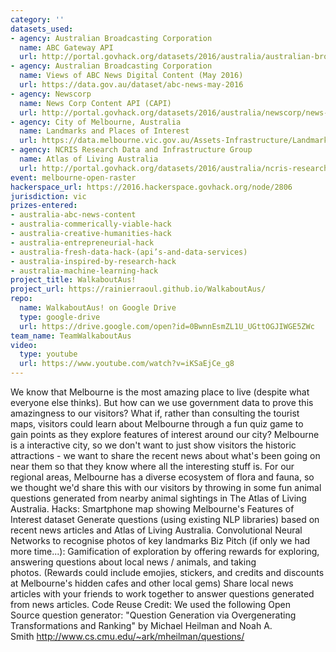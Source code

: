 ```yaml
---
category: ''
datasets_used:
- agency: Australian Broadcasting Corporation
  name: ABC Gateway API
  url: http://portal.govhack.org/datasets/2016/australia/australian-broadcasting-corporation/abc-gateway-api.html
- agency: Australian Broadcasting Corporation
  name: Views of ABC News Digital Content (May 2016)
  url: https://data.gov.au/dataset/abc-news-may-2016
- agency: Newscorp
  name: News Corp Content API (CAPI)
  url: http://portal.govhack.org/datasets/2016/australia/newscorp/news-corp-content-api-(capi)-sa.html
- agency: City of Melbourne, Australia
  name: Landmarks and Places of Interest
  url: https://data.melbourne.vic.gov.au/Assets-Infrastructure/Landmarks-and-Places-of-Interest/j5vt-ppat/about
- agency: NCRIS Research Data and Infrastructure Group
  name: Atlas of Living Australia
  url: http://portal.govhack.org/datasets/2016/australia/ncris-research-data-and-infrastructure-group/atlas-of-living-australia.html
event: melbourne-open-raster
hackerspace_url: https://2016.hackerspace.govhack.org/node/2806
jurisdiction: vic
prizes-entered:
- australia-abc-news-content
- australia-commerically-viable-hack
- australia-creative-humanities-hack
- australia-entrepreneurial-hack
- australia-fresh-data-hack-(api’s-and-data-services)
- australia-inspired-by-research-hack
- australia-machine-learning-hack
project_title: WalkaboutAus!
project_url: https://rainierraoul.github.io/WalkaboutAus/
repo:
  name: WalkaboutAus! on Google Drive
  type: google-drive
  url: https://drive.google.com/open?id=0BwnnEsmZL1U_UGttOGJIWGE5ZWc
team_name: TeamWalkaboutAus
video:
  type: youtube
  url: https://www.youtube.com/watch?v=iKSaEjCe_g8
---
```


We know that Melbourne is the most amazing place to live (despite what everyone else thinks). But how can we use government data to prove this amazingness to our visitors?
What if, rather than consulting the tourist maps, visitors could learn about Melbourne through a fun quiz game to gain points as they explore features of interest around our city?
Melbourne is a interactive city, so we don't want to just show visitors the historic attractions - we want to share the recent news about what's been going on near them so that they know where all the interesting stuff is.
For our regional areas, Melbourne has a diverse ecosystem of flora and fauna, so we thought we'd share this with our visitors by throwing in some fun animal questions generated from nearby animal sightings in The Atlas of Living Australia.
Hacks:
Smartphone map showing Melbourne's Features of Interest dataset
Generate questions (using existing NLP libraries) based on recent news articles and Atlas of Living Australia.
Convolutional Neural Networks to recognise photos of key landmarks
Biz Pitch (if only we had more time...):
Gamification of exploration by offering rewards for exploring, answering questions about local news / animals, and taking photos. (Rewards could include emojies, stickers, and credits and discounts at Melbourne's hidden cafes and other local gems)
Share local news articles with your friends to work together to answer questions generated from news articles.
Code Reuse Credit:
We used the following Open Source question generator: "Question Generation via Overgenerating Transformations and Ranking" by Michael Heilman and Noah A. Smith http://www.cs.cmu.edu/~ark/mheilman/questions/